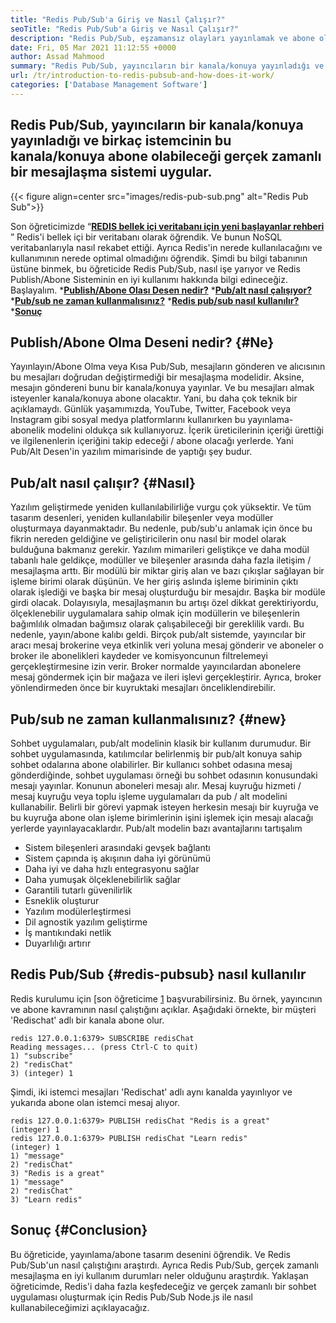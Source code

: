 ```yaml
---
title: "Redis Pub/Sub'a Giriş ve Nasıl Çalışır?" 
seoTitle: "Redis Pub/Sub'a Giriş ve Nasıl Çalışır?" 
description: "Redis Pub/Sub, eşzamansız olayları yayınlamak ve abone olmak için bağımsız uygulamalar için esnek, güvenilir, gerçek zamanlı bir mesajlaşma hizmetidir." 
date: Fri, 05 Mar 2021 11:12:55 +0000
author: Assad Mahmood
summary: "Redis Pub/Sub, yayıncıların bir kanala/konuya yayınladığı ve birkaç istemcinin bu kanala/konuya abone olabileceği gerçek zamanlı bir mesajlaşma sistemi uygular." 
url: /tr/introduction-to-redis-pubsub-and-how-does-it-work/
categories: ['Database Management Software']
---
```


## Redis Pub/Sub, yayıncıların bir kanala/konuya yayınladığı ve birkaç istemcinin bu kanala/konuya abone olabileceği gerçek zamanlı bir mesajlaşma sistemi uygular.

{{< figure align=center src="images/redis-pub-sub.png" alt="Redis Pub Sub">}}

Son öğreticimizde “**[REDIS bellek içi veritabanı için yeni başlayanlar rehberi][1]** ” Redis'i bellek içi bir veritabanı olarak öğrendik. Ve bunun NoSQL veritabanlarıyla nasıl rekabet ettiği. Ayrıca Redis'in nerede kullanılacağını ve kullanımının nerede optimal olmadığını öğrendik. Şimdi bu bilgi tabanının üstüne binmek, bu öğreticide Redis Pub/Sub, nasıl işe yarıyor ve Redis Publish/Abone Sisteminin en iyi kullanımı hakkında bilgi edineceğiz. Başlayalım.
  ***[Publish/Abone Olası Desen nedir?][2]** 
  ***[Pub/alt nasıl çalışıyor?][3]** 
  ***[Pub/sub ne zaman kullanmalısınız?][4]** 
  ***[Redis pub/sub nasıl kullanılır?][5]** 
  ***[Sonuç][6]** 

## Publish/Abone Olma Deseni nedir?   {#Ne}
Yayınlayın/Abone Olma veya Kısa Pub/Sub, mesajların gönderen ve alıcısının bu mesajları doğrudan değiştirmediği bir mesajlaşma modelidir. Aksine, mesajın göndereni bunu bir kanala/konuya yayınlar. Ve bu mesajları almak isteyenler kanala/konuya abone olacaktır. Yani, bu daha çok teknik bir açıklamaydı. Günlük yaşamımızda, YouTube, Twitter, Facebook veya Instagram gibi sosyal medya platformlarını kullanırken bu yayınlama-abonelik modelini oldukça sık kullanıyoruz. İçerik üreticilerinin içeriği ürettiği ve ilgilenenlerin içeriğini takip edeceği / abone olacağı yerlerde. Yani Pub/Alt Desen'in yazılım mimarisinde de yaptığı şey budur.

## Pub/alt nasıl çalışır?   {#Nasıl}
Yazılım geliştirmede yeniden kullanılabilirliğe vurgu çok yüksektir. Ve tüm tasarım desenleri, yeniden kullanılabilir bileşenler veya modüller oluşturmaya dayanmaktadır. Bu nedenle, pub/sub'u anlamak için önce bu fikrin nereden geldiğine ve geliştiricilerin onu nasıl bir model olarak bulduğuna bakmanız gerekir.
Yazılım mimarileri geliştikçe ve daha modül tabanlı hale geldikçe, modüller ve bileşenler arasında daha fazla iletişim / mesajlaşma arttı. Bir modülü bir miktar giriş alan ve bazı çıkışlar sağlayan bir işleme birimi olarak düşünün. Ve her giriş aslında işleme biriminin çıktı olarak işlediği ve başka bir mesaj oluşturduğu bir mesajdır. Başka bir modüle girdi olacak. Dolayısıyla, mesajlaşmanın bu artışı özel dikkat gerektiriyordu, ölçeklenebilir uygulamalara sahip olmak için modüllerin ve bileşenlerin bağımlılık olmadan bağımsız olarak çalışabileceği bir gereklilik vardı. Bu nedenle, yayın/abone kalıbı geldi.
Birçok pub/alt sistemde, yayıncılar bir aracı mesaj brokerine veya etkinlik veri yoluna mesaj gönderir ve aboneler o broker ile abonelikleri kaydeder ve komisyoncunun filtrelemeyi gerçekleştirmesine izin verir. Broker normalde yayıncılardan abonelere mesaj göndermek için bir mağaza ve ileri işlevi gerçekleştirir. Ayrıca, broker yönlendirmeden önce bir kuyruktaki mesajları önceliklendirebilir.

## **Pub/sub ne zaman kullanmalısınız?** {#new}
Sohbet uygulamaları, pub/alt modelinin klasik bir kullanım durumudur. Bir sohbet uygulamasında, katılımcılar belirlenmiş bir pub/alt konuya sahip sohbet odalarına abone olabilirler. Bir kullanıcı sohbet odasına mesaj gönderdiğinde, sohbet uygulaması örneği bu sohbet odasının konusundaki mesajı yayınlar. Konunun aboneleri mesajı alır.
Mesaj kuyruğu hizmeti / mesaj kuyruğu veya toplu işleme uygulamaları da pub / alt modelini kullanabilir. Belirli bir görevi yapmak isteyen herkesin mesajı bir kuyruğa ve bu kuyruğa abone olan işleme birimlerinin işini işlemek için mesajı alacağı yerlerde yayınlayacaklardır.
Pub/alt modelin bazı avantajlarını tartışalım
  * Sistem bileşenleri arasındaki gevşek bağlantı
  * Sistem çapında iş akışının daha iyi görünümü
  * Daha iyi ve daha hızlı entegrasyonu sağlar
  * Daha yumuşak ölçeklenebilirlik sağlar
  * Garantili tutarlı güvenilirlik
  * Esneklik oluşturur
  * Yazılım modülerleştirmesi
  * Dil agnostik yazılım geliştirme
  * İş mantıkındaki netlik
  * Duyarlılığı artırır

## Redis Pub/Sub   {#redis-pubsub} nasıl kullanılır
Redis kurulumu için [son öğreticime [1] başvurabilirsiniz. Bu örnek, yayıncının ve abone kavramının nasıl çalıştığını açıklar. Aşağıdaki örnekte, bir müşteri 'Redischat' adlı bir kanala abone olur.
```
redis 127.0.0.1:6379> SUBSCRIBE redisChat  
Reading messages... (press Ctrl-C to quit) 
1) "subscribe" 
2) "redisChat" 
3) (integer) 1 
```
Şimdi, iki istemci mesajları 'Redischat' adlı aynı kanalda yayınlıyor ve yukarıda abone olan istemci mesaj alıyor.
```
redis 127.0.0.1:6379> PUBLISH redisChat "Redis is a great"  
(integer) 1  
redis 127.0.0.1:6379> PUBLISH redisChat "Learn redis"  
(integer) 1   
1) "message" 
2) "redisChat" 
3) "Redis is a great" 
1) "message" 
2) "redisChat" 
3) "Learn redis" 

```

## Sonuç   {#Conclusion}
Bu öğreticide, yayınlama/abone tasarım desenini öğrendik. Ve Redis Pub/Sub'un nasıl çalıştığını araştırdı. Ayrıca Redis Pub/Sub, gerçek zamanlı mesajlaşma en iyi kullanım durumları neler olduğunu araştırdık. Yaklaşan öğreticimde, Redis'i daha fazla keşfedeceğiz ve gerçek zamanlı bir sohbet uygulaması oluşturmak için Redis Pub/Sub Node.js ile nasıl kullanabileceğimizi açıklayacağız.

  
[1]: https://blog.containerize.com/database-management-software/a-beginners-guide-to-redis-in-memory-database/
[2]: #what
[3]: #how
[4]: #when
[5]: #redis-pubsub
[6]: #conclusion
